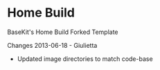 Home Build
=====

BaseKit's Home Build Forked Template

Changes 2013-06-18 - Giulietta
+ Updated image directories to match code-base
